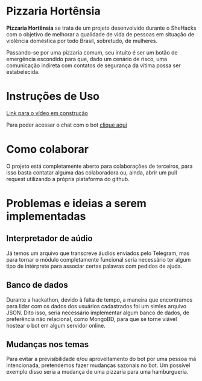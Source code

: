 # Pizzaria Hortênsia
**Pizzaria Hortênsia** se trata de um projeto desenvolvido durante o SheHacks com o objetivo de melhorar a qualidade de vida de pessoas em situação de violência doméstica por todo Brasil, sobretudo, de mulheres.

Passando-se por uma pizzaria comum, seu intuito é ser um botão de emergência escondido para que, dado um cenário de risco, uma comunicação indireta com contatos de segurança da vítima possa ser estabelecida.

# Instruções de Uso
[Link para o vídeo em construção](linkparaovideo.com)

Para poder acessar o chat com o bot [clique aqui](https://t.me/PizzaHortaBot)

# Como colaborar
O projeto está completamente aberto para colaborações de terceiros, para isso basta contatar alguma das colaboradora ou, ainda, abrir um pull request utilizando a própria plataforma do github.

# Problemas e ideias a serem implementadas

## Interpretador de aúdio
Já temos um arquivo que transcreve áudios enviados pelo Telegram, mas para tornar o módulo completamente funcional seria necessário ter algum tipo de intérprete para associar certas palavras com pedidos de ajuda.

## Banco de dados
Durante a hackathon, devido à falta de tempo, a maneira que encontramos para lidar com os dados dos usuários cadastrados foi um simles arquivo JSON. Dito isso, seria necessário implementar algum banco de dados, de preferência não relacional, como MongoBD, para que se torne viável hostear o bot em algum servidor online.

## Mudanças nos temas
Para evitar a previsibilidade e/ou aproveitamento do bot por uma pessoa má intencionada, pretendemos fazer mudanças sazonais no bot. Um possível exemplo disso seria a mudança de uma pizzaria para uma hamburgueria.
